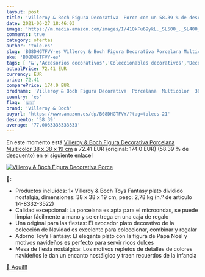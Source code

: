 ```yaml
---
layout: post
title: 'Villeroy & Boch Figura Decorativa  Porce con un 58.39 % de descuento'
date: 2021-06-27 18:46:03
image: 'https://m.media-amazon.com/images/I/41QkFu69ykL._SL500_._SL400_.jpg'
comments: true
category: ofertas
author: 'tole.es'
slug: 'B08DHGTFVY-es Villeroy & Boch Figura Decorativa Porcelana Multicolor 38...'
sku: 'B08DHGTFVY-es'
tags: [ '&','Accesorios decorativos','Coleccionables decorativos','Decoración del hogar','Figuritas decorativas','Hogar y cocina','boch','villeroy','villeroy & boch', ]
actualPrice: 72.41 EUR
currency: EUR
price: 72.41
comparePrice: 174.0 EUR
prodname: 'Villeroy & Boch Figura Decorativa  Porcelana  Multicolor  38 x 38 x 19 cm'
country: 'es'
flag: '🇪🇸'
brand: 'Villeroy & Boch'
buyurl: 'https://www.amazon.es/dp/B08DHGTFVY/?tag=tolees-21'
descuento: '58.39'
average: '77.0033333333333'
---
```


En este momento está [Villeroy & Boch Figura Decorativa  Porcelana  Multicolor  38 x 38 x 19 cm](https://www.amazon.es/dp/B08DHGTFVY/?tag=tolees-21) a 72.41 EUR (original: 174.0 EUR) (58.39 %  de descuento) en el siguiente enlace!

[![Villeroy & Boch Figura Decorativa  Porce](https://m.media-amazon.com/images/I/41QkFu69ykL._SL500_._SL400_.jpg)](https://www.amazon.es/dp/B08DHGTFVY/?tag=tolees-21)

🔎:

- Productos incluidos: 1x Villeroy & Boch Toys Fantasy plato dividido nostalgia, dimensiones: 38 x 38 x 19 cm, peso: 2,78 kg (n.º de artículo 14-8332-3522)
- Calidad excepcional: La porcelana es apta para el microondas, se puede limpiar fácilmente a mano y se entrega en una caja de regalo
- Una original para las fiestas: El evocador plato decorativo de la colección de Navidad es excelente para coleccionar, combinar y regalar
- Adorno Toy’s Fantasy: El elegante plato con la figura de Papá Noel y motivos navideños es perfecto para servir ricos dulces
- Mesa de fiesta nostálgica: Los motivos repletos de detalles de colores navideños le dan un encanto nostálgico y traen recuerdos de la infancia

[🛒 Aquí!!!](https://www.amazon.es/dp/B08DHGTFVY/?tag=tolees-21)
